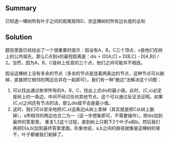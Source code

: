 ## Summary
已知道一棵树所有叶子之间的距离矩阵D，求这棵树的所有边长度的总和

## Solution
题目里面已经给出了一个很重要的提示：假设有A，B，C三个顶点，x是他们在树上的公共祖先，那么C点到x的最短距离是：dis = (D[A,C] + D[B,C] - D[A,B]) / 2。当然，因为A，B，C是树上任意的三个点，他们之间可能并不相连。

假设这棵树上没有多余的节点（多余的节点是连着两条边的节点，这种节点可以删掉，直接把它相邻的两边合并在一起即可）。我们有一种“删边”法解决这个问题：
1. 可以找出通过枚举所有的A，B，C，找出上式dis的最小值。此时，(C,x)必定是树上的一条边，中间不经过任何其他节点。这个可以通过反证法证明。如果(C,x)之间还有节点的话，那么dis就不会是最小值。
2. 这时，我们可以安全地把(C,x)这条边从树上拿掉（其实就是把C从树上删掉），x所相邻的两边也合二为一（这一步想象即可，不需要操作）。把dis加到最终的答案里。
重复1,2这个过程，直到树上只剩下2个叶子a和b。然后我们再把D[a,b]加到最终答案里面。形象地说，a,b之间的路径就像是这棵树的骨干，叶子都被我们剥掉了。

